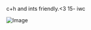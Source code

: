 c+h and ints friendly.<3 15- iwc
            

![Image](https://github.com/user-attachments/assets/0c1a6eef-1650-4682-88e7-05920fa757a5)

